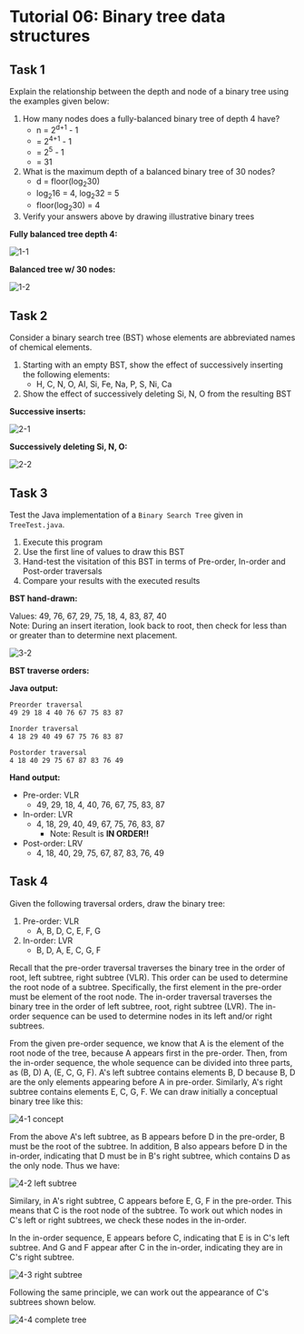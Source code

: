 # Tutorial 06: Binary tree data structures

## Task 1

Explain the relationship between the depth and node of a binary tree using the examples given below:

1. How many nodes does a fully-balanced binary tree of depth 4 have?
	- n = 2<sup>d+1</sup> - 1
	- = 2<sup>4+1</sup> - 1
	- = 2<sup>5</sup> - 1
	- = 31
2. What is the maximum depth of a balanced binary tree of 30 nodes?
	- d = floor(log<sub>2</sub>30)
	- log<sub>2</sub>16 = 4, log<sub>2</sub>32 = 5
	- floor(log<sub>2</sub>30) = 4
3. Verify your answers above by drawing illustrative binary trees

**Fully balanced tree depth 4:**

![1-1](http://snag.gy/ldjrO.jpg)

**Balanced tree w/ 30 nodes:**

![1-2](http://snag.gy/brT4q.jpg)

## Task 2

Consider a binary search tree (BST) whose elements are abbreviated names of chemical elements.

1. Starting with an empty BST, show the effect of successively inserting the following elements:
	- H, C, N, O, AI, Si, Fe, Na, P, S, Ni, Ca
2. Show the effect of successively deleting Si, N, O from the resulting BST

**Successive inserts:**

![2-1](http://snag.gy/1z2zU.jpg)

**Successively deleting Si, N, O:**

![2-2](http://snag.gy/erb4Q.jpg)

## Task 3

Test the Java implementation of a `Binary Search Tree` given in `TreeTest.java`.

1. Execute this program
2. Use the first line of values to draw this BST
3. Hand-test the visitation of this BST in terms of Pre-order, In-order and Post-order traversals
4. Compare your results with the executed results

**BST hand-drawn:**

Values: 49, 76, 67, 29, 75, 18, 4, 83, 87, 40  
Note: During an insert iteration, look back to root, then check for less than or greater than to determine next placement.

![3-2](http://snag.gy/gQMIw.jpg)

**BST traverse orders:**

**Java output:**

```
Preorder traversal
49 29 18 4 40 76 67 75 83 87

Inorder traversal
4 18 29 40 49 67 75 76 83 87

Postorder traversal
4 18 40 29 75 67 87 83 76 49
```

**Hand output:**

- Pre-order: VLR
	- 49, 29, 18, 4, 40, 76, 67, 75, 83, 87
- In-order: LVR
	- 4, 18, 29, 40, 49, 67, 75, 76, 83, 87
		- Note: Result is **IN ORDER!!**
- Post-order: LRV
	- 4, 18, 40, 29, 75, 67, 87, 83, 76, 49

## Task 4

Given the following traversal orders, draw the binary tree:

1. Pre-order: VLR
	- A, B, D, C, E, F, G
2. In-order: LVR
	- B, D, A, E, C, G, F

Recall that the pre-order traversal traverses the binary tree in the order of root, left subtree, right subtree (VLR). This order can be used to determine the root node of a subtree. Specifically, the first element in the pre-order must be element of the root node. The in-order traversal traverses the binary tree in the order of left subtree, root, right subtree (LVR). The in-order sequence can be used to determine nodes in its left and/or right subtrees.

From the given pre-order sequence, we know that A is the element of the root node of the tree, because A appears first in the pre-order. Then, from the in-order sequence, the whole sequence can be divided into three parts, as (B, D) A, (E, C, G, F). A's left subtree contains elements B, D because B, D are the only elements appearing before A in pre-order. Similarly, A's right subtree contains elements E, C, G, F. We can draw initially a conceptual binary tree like this:

![4-1 concept](http://snag.gy/7yVvI.jpg)

From the above A's left subtree, as B appears before D in the pre-order, B must be the root of the subtree. In addition, B also appears before D in the in-order, indicating that D must be in B's right subtree, which contains D as the only node. Thus we have:

![4-2 left subtree](http://snag.gy/3Mkf9.jpg)

Similary, in A's right subtree, C appears before E, G, F in the pre-order. This means that C is the root node of the subtree. To work out which nodes in C's left or right subtrees, we check these nodes in the in-order.

In the in-order sequence, E appears before C, indicating that E is in C's left subtree. And G and F appear after C in the in-order, indicating they are in C's right subtree.

![4-3 right subtree](http://snag.gy/jkkZn.jpg)

Following the same principle, we can work out the appearance of C's subtrees shown below.

![4-4 complete tree](http://snag.gy/YImrk.jpg)
